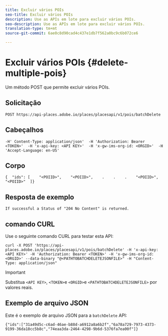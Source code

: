 ```yaml
---
title: Excluir vários POIs
seo-title: Excluir vários POIs
description: Use as APIs em lote para excluir vários POIs.
seo-description: Use as APIs em lote para excluir vários POIs.
translation-type: tm+mt
source-git-commit: 6ae0c8d90cad4c437e1db7f562a0bc9c6b072ce6

---
```




# Excluir vários POIs {#delete-multiple-pois}

Um método POST que permite excluir vários POIs.

## Solicitação

```text
POST https://api-places.adobe.io/places/placesapi/v1/pois/batchDelete
```

## Cabeçalhos

```text
-H' Content-Type: application/json'  -H 'Authorization: Bearer <TOKEN>'  -H 'x-api-key: <API KEY>'  -H 'x-gw-ims-org-id: <ORGID>'  -H 'Accept-Language: en-US'
```

## Corpo

```text
{  "ids": [    "<POIID>",    "<POIID>",    .    .    .    "<POIID>",    "<POIID>"  ]}
```

## Resposta de exemplo

```text
If successful a Status of "204 No Content" is returned.
```

## comando CURL

Use o seguinte comando CURL para testar esta API:

```text
curl -X POST 'https://api-places.adobe.io/places/placesapi/v1/pois/batchDelete' -H 'x-api-key: <API KEY>' -H 'Authorization: Bearer <TOKEN>' -H 'x-gw-ims-org-id: <ORGID>' --data-binary "@<PATHTOBATCHDELETEJSONFILE>" -H "Content-Type: application/json"
```

>[!IMPORTANT]
>
>Substitua `<API KEY>`, `<TOKEN>`e `<ORGID>`e `<PATHTOBATCHDELETEJSONFILE>` por valores reais.

## Exemplo de arquivo JSON

Este é o exemplo de arquivo JSON para a `batchDelete` API:

```text
{​"ids":["31a49d5c-c6ad-46ae-b88d-a6912a8a6b2f","6a78a729-7973-4373-9199-36da18cc5b8c","74eaa3da-2464-4298-9b6d-5376fa7ea00f"]​}
```
